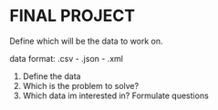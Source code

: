 # FINAL PROJECT

Define which will be the data to work on.

data format: .csv - .json - .xml 

1. Define the data
2. Which is the problem to solve?
3. Which data im interested in? Formulate questions
